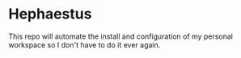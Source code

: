 # Hephaestus
This repo will automate the install and configuration of my personal workspace so I don't have to do it ever again.
